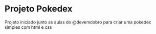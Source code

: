 <h1>Projeto Pokedex</h1>

<p>Projeto iniciado junto as aulas do @devemdobro para criar uma pokedex simples com html e css</p>
